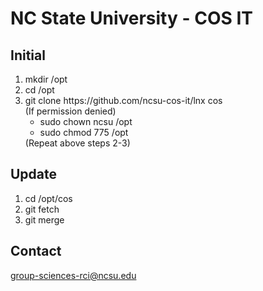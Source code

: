 # NC State University - COS IT
## Initial
<ol>
 <li>mkdir /opt</li>
 <li>cd /opt</li>
 <li>git clone https://github.com/ncsu-cos-it/lnx cos<br>
 (If permission denied)<br>
    <ul>
    <li>sudo chown ncsu /opt</li>
    <li>sudo chmod 775 /opt</li>
    </ul>
 (Repeat above steps 2-3)</li>
</ol>

## Update
<ol>
 <li>cd /opt/cos</li>
 <li>git fetch</li>
 <li>git merge</li>
</ol>

## Contact
<a href="mailto:group-sciences-rci@ncsu.edu">group-sciences-rci@ncsu.edu</a><br>
